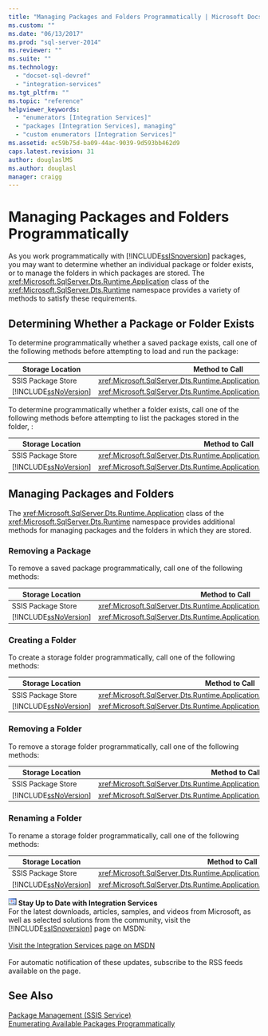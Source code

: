 ```yaml
---
title: "Managing Packages and Folders Programmatically | Microsoft Docs"
ms.custom: ""
ms.date: "06/13/2017"
ms.prod: "sql-server-2014"
ms.reviewer: ""
ms.suite: ""
ms.technology: 
  - "docset-sql-devref"
  - "integration-services"
ms.tgt_pltfrm: ""
ms.topic: "reference"
helpviewer_keywords: 
  - "enumerators [Integration Services]"
  - "packages [Integration Services], managing"
  - "custom enumerators [Integration Services]"
ms.assetid: ec59b75d-ba09-44ac-9039-9d593bb462d9
caps.latest.revision: 31
author: douglaslMS
ms.author: douglasl
manager: craigg
---
```

# Managing Packages and Folders Programmatically
  As you work programmatically with [!INCLUDE[ssISnoversion](../../includes/ssisnoversion-md.md)] packages, you may want to determine whether an individual package or folder exists, or to manage the folders in which packages are stored. The <xref:Microsoft.SqlServer.Dts.Runtime.Application> class of the <xref:Microsoft.SqlServer.Dts.Runtime> namespace provides a variety of methods to satisfy these requirements.  
  
##  <a name="exists"></a> Determining Whether a Package or Folder Exists  
 To determine programmatically whether a saved package exists, call one of the following methods before attempting to load and run the package:  
  
|Storage Location|Method to Call|  
|----------------------|--------------------|  
|SSIS Package Store|<xref:Microsoft.SqlServer.Dts.Runtime.Application.ExistsOnDtsServer%2A>|  
|[!INCLUDE[ssNoVersion](../../includes/ssnoversion-md.md)]|<xref:Microsoft.SqlServer.Dts.Runtime.Application.ExistsOnSqlServer%2A>|  
  
 To determine programmatically whether a folder exists, call one of the following methods before attempting to list the packages stored in the folder, :  
  
|Storage Location|Method to Call|  
|----------------------|--------------------|  
|SSIS Package Store|<xref:Microsoft.SqlServer.Dts.Runtime.Application.FolderExistsOnDtsServer%2A>|  
|[!INCLUDE[ssNoVersion](../../includes/ssnoversion-md.md)]|<xref:Microsoft.SqlServer.Dts.Runtime.Application.FolderExistsOnSqlServer%2A>|  
  

  
##  <a name="managing"></a> Managing Packages and Folders  
 The <xref:Microsoft.SqlServer.Dts.Runtime.Application> class of the <xref:Microsoft.SqlServer.Dts.Runtime> namespace provides additional methods for managing packages and the folders in which they are stored.  
  
###  <a name="managing_rempkg"></a> Removing a Package  
 To remove a saved package programmatically, call one of the following methods:  
  
|Storage Location|Method to Call|  
|----------------------|--------------------|  
|SSIS Package Store|<xref:Microsoft.SqlServer.Dts.Runtime.Application.RemoveFromDtsServer%2A>|  
|[!INCLUDE[ssNoVersion](../../includes/ssnoversion-md.md)]|<xref:Microsoft.SqlServer.Dts.Runtime.Application.RemoveFromSqlServer%2A>|  
  

  
###  <a name="managing_create"></a> Creating a Folder  
 To create a storage folder programmatically, call one of the following methods:  
  
|Storage Location|Method to Call|  
|----------------------|--------------------|  
|SSIS Package Store|<xref:Microsoft.SqlServer.Dts.Runtime.Application.CreateFolderOnDtsServer%2A>|  
|[!INCLUDE[ssNoVersion](../../includes/ssnoversion-md.md)]|<xref:Microsoft.SqlServer.Dts.Runtime.Application.CreateFolderOnSqlServer%2A>|  
  

  
###  <a name="managing_remfldr"></a> Removing a Folder  
 To remove a storage folder programmatically, call one of the following methods:  
  
|Storage Location|Method to Call|  
|----------------------|--------------------|  
|SSIS Package Store|<xref:Microsoft.SqlServer.Dts.Runtime.Application.RemoveFolderFromDtsServer%2A>|  
|[!INCLUDE[ssNoVersion](../../includes/ssnoversion-md.md)]|<xref:Microsoft.SqlServer.Dts.Runtime.Application.RemoveFolderFromSqlServer%2A>|  
  
  
  
###  <a name="managing_rename"></a> Renaming a Folder  
 To rename a storage folder programmatically, call one of the following methods:  
  
|Storage Location|Method to Call|  
|----------------------|--------------------|  
|SSIS Package Store|<xref:Microsoft.SqlServer.Dts.Runtime.Application.RenameFolderOnDtsServer%2A>|  
|[!INCLUDE[ssNoVersion](../../includes/ssnoversion-md.md)]|<xref:Microsoft.SqlServer.Dts.Runtime.Application.RenameFolderOnSqlServer%2A>|  
  

  
![Integration Services icon (small)](../media/dts-16.gif "Integration Services icon (small)")  **Stay Up to Date with Integration Services**<br /> For the latest downloads, articles, samples, and videos from Microsoft, as well as selected solutions from the community, visit the [!INCLUDE[ssISnoversion](../../includes/ssisnoversion-md.md)] page on MSDN:<br /><br /> [Visit the Integration Services page on MSDN](http://go.microsoft.com/fwlink/?LinkId=136655)<br /><br /> For automatic notification of these updates, subscribe to the RSS feeds available on the page.  
  
## See Also  
 [Package Management &#40;SSIS Service&#41;](../service/package-management-ssis-service.md)   
 [Enumerating Available Packages Programmatically](../run-manage-packages-programmatically/enumerating-available-packages-programmatically.md)  
  
  
